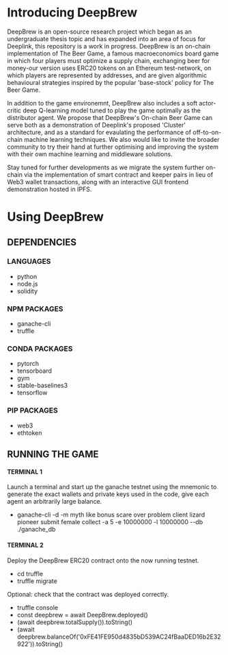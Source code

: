 # Introducing DeepBrew
DeepBrew is an open-source research project which began as an undergraduate thesis topic and has expanded into an area of focus for Deeplink, this repository is a work in progress. DeepBrew is an on-chain implementation of The Beer Game, a famous macroeconomics board game in which four players must optimize a supply chain, exchanging beer for money-our version uses ERC20 tokens on an Ethereum test-network, on which players are represented by addresses, and are given algorithmic behavioural strategies inspired by the popular 'base-stock' policy for The Beer Game. 

In addition to the game environemnt, DeepBrew also includes a soft actor-critic deep Q-learning model tuned to play the game optimally as the distributor agent. We propose that DeepBrew's On-chain Beer Game can serve both as a demonstration of Deeplink's proposed 'Cluster' architecture, and as a standard for evaulating the performance of off-to-on-chain machine learning techniques. We also would like to invite the broader community to try their hand at further optimising and improving the system with their own machine learning and middleware solutions.

Stay tuned for further developments as we migrate the system further on-chain via the implementation of smart contract and keeper pairs in lieu of Web3 wallet transactions, along with an interactive GUI frontend demonstration hosted in IPFS.

# Using DeepBrew
## DEPENDENCIES
### LANGUAGES
* python
* node.js
* solidity
### NPM PACKAGES
* ganache-cli
* truffle
### CONDA PACKAGES
* pytorch
* tensorboard
* gym
* stable-baselines3
* tensorflow
### PIP PACKAGES
* web3
* ethtoken
## RUNNING THE GAME
#### TERMINAL 1
Launch a terminal and start up the ganache testnet using the mnemonic to generate the exact wallets and private keys used in the code, give each agent an arbitrarily large balance.
* ganache-cli -d -m myth like bonus scare over problem client lizard pioneer submit female collect -a 5 -e 10000000 -l 10000000 --db ./ganache_db

#### TERMINAL 2
Deploy the DeepBrew ERC20 contract onto the now running testnet.

* cd truffle
* truffle migrate

Optional: check that the contract was deployed correctly.

* truffle console
* const deepbrew = await DeepBrew.deployed()
* (await deepbrew.totalSupply()).toString()
* (await deepbrew.balanceOf('0xFE41FE950d4835bD539AC24fBaaDED16b2E32922')).toString()